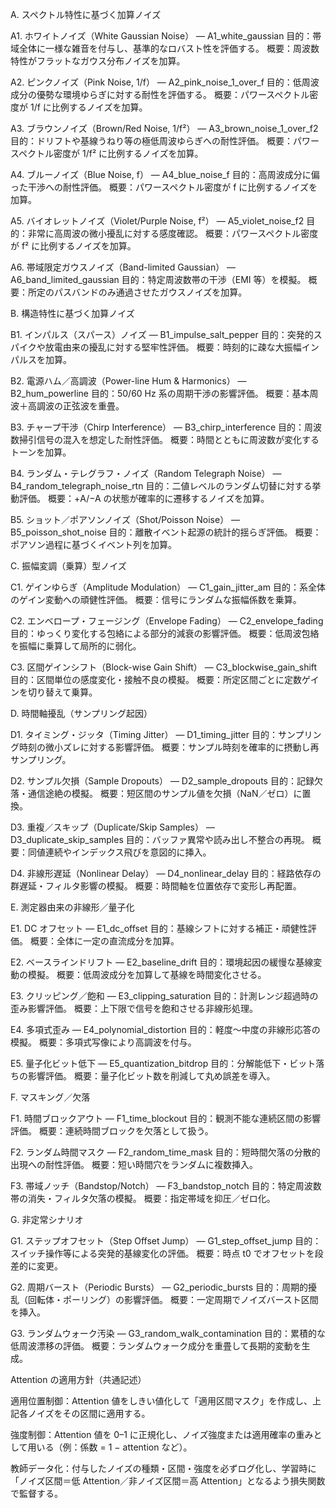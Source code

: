 A. スペクトル特性に基づく加算ノイズ

A1. ホワイトノイズ（White Gaussian Noise） — A1_white_gaussian
目的：帯域全体に一様な雑音を付与し、基準的なロバスト性を評価する。
概要：周波数特性がフラットなガウス分布ノイズを加算。

A2. ピンクノイズ（Pink Noise, 1/f） — A2_pink_noise_1_over_f
目的：低周波成分の優勢な環境ゆらぎに対する耐性を評価する。
概要：パワースペクトル密度が 1/f に比例するノイズを加算。

A3. ブラウンノイズ（Brown/Red Noise, 1/f²） — A3_brown_noise_1_over_f2
目的：ドリフトや基線うねり等の極低周波ゆらぎへの耐性評価。
概要：パワースペクトル密度が 1/f² に比例するノイズを加算。

A4. ブルーノイズ（Blue Noise, f） — A4_blue_noise_f
目的：高周波成分に偏った干渉への耐性評価。
概要：パワースペクトル密度が f に比例するノイズを加算。

A5. バイオレットノイズ（Violet/Purple Noise, f²） — A5_violet_noise_f2
目的：非常に高周波の微小擾乱に対する感度確認。
概要：パワースペクトル密度が f² に比例するノイズを加算。

A6. 帯域限定ガウスノイズ（Band-limited Gaussian） — A6_band_limited_gaussian
目的：特定周波数帯の干渉（EMI 等）を模擬。
概要：所定のパスバンドのみ通過させたガウスノイズを加算。




B. 構造特性に基づく加算ノイズ

B1. インパルス（スパース）ノイズ — B1_impulse_salt_pepper
目的：突発的スパイクや放電由来の擾乱に対する堅牢性評価。
概要：時刻的に疎な大振幅インパルスを加算。

B2. 電源ハム／高調波（Power-line Hum & Harmonics） — B2_hum_powerline
目的：50/60 Hz 系の周期干渉の影響評価。
概要：基本周波＋高調波の正弦波を重畳。

B3. チャープ干渉（Chirp Interference） — B3_chirp_interference
目的：周波数掃引信号の混入を想定した耐性評価。
概要：時間とともに周波数が変化するトーンを加算。

B4. ランダム・テレグラフ・ノイズ（Random Telegraph Noise） — B4_random_telegraph_noise_rtn
目的：二値レベルのランダム切替に対する挙動評価。
概要：+A/−A の状態が確率的に遷移するノイズを加算。

B5. ショット／ポアソンノイズ（Shot/Poisson Noise） — B5_poisson_shot_noise
目的：離散イベント起源の統計的揺らぎ評価。
概要：ポアソン過程に基づくイベント列を加算。







C. 振幅変調（乗算）型ノイズ

C1. ゲインゆらぎ（Amplitude Modulation） — C1_gain_jitter_am
目的：系全体のゲイン変動への頑健性評価。
概要：信号にランダムな振幅係数を乗算。

C2. エンベロープ・フェージング（Envelope Fading） — C2_envelope_fading
目的：ゆっくり変化する包絡による部分的減衰の影響評価。
概要：低周波包絡を振幅に乗算して局所的に弱化。

C3. 区間ゲインシフト（Block-wise Gain Shift） — C3_blockwise_gain_shift
目的：区間単位の感度変化・接触不良の模擬。
概要：所定区間ごとに定数ゲインを切り替えて乗算。




D. 時間軸擾乱（サンプリング起因）

D1. タイミング・ジッタ（Timing Jitter） — D1_timing_jitter
目的：サンプリング時刻の微小ズレに対する影響評価。
概要：サンプル時刻を確率的に摂動し再サンプリング。

D2. サンプル欠損（Sample Dropouts） — D2_sample_dropouts
目的：記録欠落・通信途絶の模擬。
概要：短区間のサンプル値を欠損（NaN／ゼロ）に置換。

D3. 重複／スキップ（Duplicate/Skip Samples） — D3_duplicate_skip_samples
目的：バッファ異常や読み出し不整合の再現。
概要：同値連続やインデックス飛びを意図的に挿入。

D4. 非線形遅延（Nonlinear Delay） — D4_nonlinear_delay
目的：経路依存の群遅延・フィルタ影響の模擬。
概要：時間軸を位置依存で変形し再配置。





E. 測定器由来の非線形／量子化

E1. DC オフセット — E1_dc_offset
目的：基線シフトに対する補正・頑健性評価。
概要：全体に一定の直流成分を加算。

E2. ベースラインドリフト — E2_baseline_drift
目的：環境起因の緩慢な基線変動の模擬。
概要：低周波成分を加算して基線を時間変化させる。

E3. クリッピング／飽和 — E3_clipping_saturation
目的：計測レンジ超過時の歪み影響評価。
概要：上下限で信号を飽和させる非線形処理。

E4. 多項式歪み — E4_polynomial_distortion
目的：軽度〜中度の非線形応答の模擬。
概要：多項式写像により高調波を付与。

E5. 量子化ビット低下 — E5_quantization_bitdrop
目的：分解能低下・ビット落ちの影響評価。
概要：量子化ビット数を削減して丸め誤差を導入。







F. マスキング／欠落

F1. 時間ブロックアウト — F1_time_blockout
目的：観測不能な連続区間の影響評価。
概要：連続時間ブロックを欠落として扱う。

F2. ランダム時間マスク — F2_random_time_mask
目的：短時間欠落の分散的出現への耐性評価。
概要：短い時間穴をランダムに複数挿入。

F3. 帯域ノッチ（Bandstop/Notch） — F3_bandstop_notch
目的：特定周波数帯の消失・フィルタ欠落の模擬。
概要：指定帯域を抑圧／ゼロ化。








G. 非定常シナリオ

G1. ステップオフセット（Step Offset Jump） — G1_step_offset_jump
目的：スイッチ操作等による突発的基線変化の評価。
概要：時点 t0 でオフセットを段差的に変更。

G2. 周期バースト（Periodic Bursts） — G2_periodic_bursts
目的：周期的擾乱（回転体・ポーリング）の影響評価。
概要：一定周期でノイズバースト区間を挿入。

G3. ランダムウォーク汚染 — G3_random_walk_contamination
目的：累積的な低周波漂移の評価。
概要：ランダムウォーク成分を重畳して長期的変動を生成。

Attention の適用方針（共通記述）

適用位置制御：Attention 値をしきい値化して「適用区間マスク」を作成し、上記各ノイズをその区間に適用する。

強度制御：Attention 値を 0–1 に正規化し、ノイズ強度または適用確率の重みとして用いる（例：係数 = 1 − attention など）。

教師データ化：付与したノイズの種類・区間・強度を必ずログ化し、学習時に「ノイズ区間＝低 Attention／非ノイズ区間＝高 Attention」となるよう損失関数で監督する。